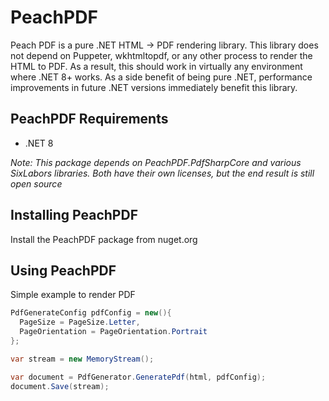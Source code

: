 # PeachPDF
Peach PDF is a pure .NET HTML -> PDF rendering library. This library does not depend on Puppeter, wkhtmltopdf, or any other process to render the HTML to PDF. As a result, this should work in virtually any environment where .NET 8+ works. As a side benefit of being pure .NET, performance improvements in future .NET versions immediately benefit this library. 

## PeachPDF Requirements

- .NET 8

_Note: This package depends on PeachPDF.PdfSharpCore and various SixLabors libraries. Both have their own licenses, but the end result is still open source_

## Installing PeachPDF

Install the PeachPDF package from nuget.org

## Using PeachPDF

Simple example to render PDF 

```csharp
PdfGenerateConfig pdfConfig = new(){
  PageSize = PageSize.Letter,
  PageOrientation = PageOrientation.Portrait
};

var stream = new MemoryStream();

var document = PdfGenerator.GeneratePdf(html, pdfConfig);
document.Save(stream);
```
